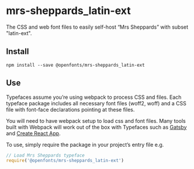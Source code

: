 
# mrs-sheppards_latin-ext

The CSS and web font files to easily self-host “Mrs Sheppards” with subset "latin-ext".

## Install

`npm install --save @openfonts/mrs-sheppards_latin-ext`

## Use

Typefaces assume you’re using webpack to process CSS and files. Each typeface
package includes all necessary font files (woff2, woff) and a CSS file with
font-face declarations pointing at these files.

You will need to have webpack setup to load css and font files. Many tools built
with Webpack will work out of the box with Typefaces such as [Gatsby](https://github.com/gatsbyjs/gatsby)
and [Create React App](https://github.com/facebookincubator/create-react-app).

To use, simply require the package in your project’s entry file e.g.

```javascript
// Load Mrs Sheppards typeface
require('@openfonts/mrs-sheppards_latin-ext')
```
